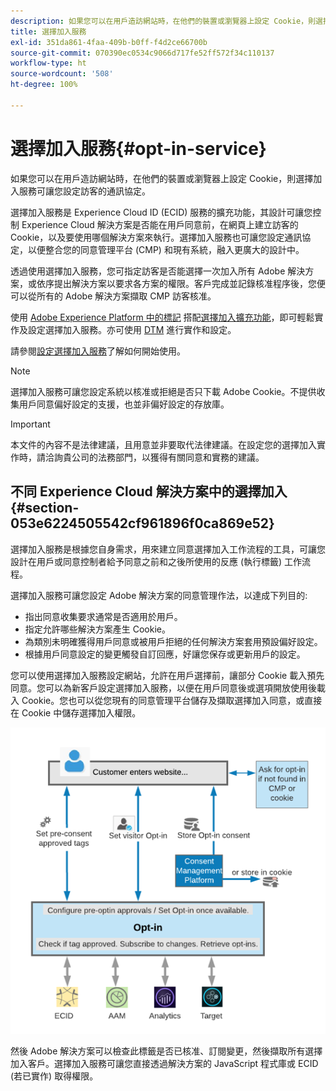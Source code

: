 ```yaml
---
description: 如果您可以在用戶造訪網站時，在他們的裝置或瀏覽器上設定 Cookie，則選擇加入服務可讓您設定訪客的通訊協定。
title: 選擇加入服務
exl-id: 351da861-4faa-409b-b0ff-f4d2ce66700b
source-git-commit: 070390ec0534c9066d717fe52ff572f34c110137
workflow-type: ht
source-wordcount: '508'
ht-degree: 100%

---
```


# 選擇加入服務{#opt-in-service}

如果您可以在用戶造訪網站時，在他們的裝置或瀏覽器上設定 Cookie，則選擇加入服務可讓您設定訪客的通訊協定。

選擇加入服務是 Experience Cloud ID (ECID) 服務的擴充功能，其設計可讓您控制 Experience Cloud 解決方案是否能在用戶同意前，在網頁上建立訪客的 Cookie，以及要使用哪個解決方案來執行。選擇加入服務也可讓您設定通訊協定，以便整合您的同意管理平台 (CMP) 和現有系統，融入更廣大的設計中。

透過使用選擇加入服務，您可指定訪客是否能選擇一次加入所有 Adobe 解決方案，或依序提出解決方案以要求各方案的權限。客戶完成並記錄核准程序後，您便可以從所有的 Adobe 解決方案擷取 CMP 訪客核准。

使用 [Adobe Experience Platform 中的標記](https://experienceleague.adobe.com/docs/experience-platform/tags/home.html) 搭配[選擇加入擴充功能](../../implementation-guides/opt-in-service/launch.md)，即可輕鬆實作及設定選擇加入服務。亦可使用 [DTM](../../implementation-guides/opt-in-service/optin-dtm.md) 進行實作和設定。

請參閱[設定選擇加入服務](../../implementation-guides/opt-in-service/getting-started.md)了解如何開始使用。

>[!NOTE]
>
>選擇加入服務可讓您設定系統以核准或拒絕是否只下載 Adobe Cookie。不提供收集用戶同意偏好設定的支援，也並非偏好設定的存放庫。

>[!IMPORTANT]
>
>本文件的內容不是法律建議，且用意並非要取代法律建議。在設定您的選擇加入實作時，請洽詢貴公司的法務部門，以獲得有關同意和實務的建議。

## 不同 Experience Cloud 解決方案中的選擇加入 {#section-053e6224505542cf961896f0ca869e52}

選擇加入服務是根據您自身需求，用來建立同意選擇加入工作流程的工具，可讓您設計在用戶或同意控制者給予同意之前和之後所使用的反應 (執行標籤) 工作流程。

選擇加入服務可讓您設定 Adobe 解決方案的同意管理作法，以達成下列目的:

* 指出同意收集要求通常是否適用於用戶。
* 指定允許哪些解決方案產生 Cookie。
* 為類別未明確獲得用戶同意或被用戶拒絕的任何解決方案套用預設偏好設定。
* 根據用戶同意設定的變更觸發自訂回應，好讓您保存或更新用戶的設定。

您可以使用選擇加入服務設定網站，允許在用戶選擇前，讓部分 Cookie 載入預先同意。您可以為新客戶設定選擇加入服務，以便在用戶同意後或選項開放使用後載入 Cookie。您也可以從您現有的同意管理平台儲存及擷取選擇加入同意，或直接在 Cookie 中儲存選擇加入權限。

![](assets/Opt-in-approval.png)

然後 Adobe 解決方案可以檢查此標籤是否已核准、訂閱變更，然後擷取所有選擇加入客戶。選擇加入服務可讓您直接透過解決方案的 JavaScript 程式庫或 ECID (若已實作) 取得權限。

